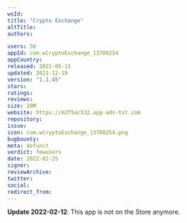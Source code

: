 ```yaml
---
wsId: 
title: "Crypto Exchange"
altTitle: 
authors:

users: 50
appId: com.wCryptoExchange_13708254
appCountry: 
released: 2021-05-11
updated: 2021-12-18
version: "1.1.45"
stars: 
ratings: 
reviews: 
size: 20M
website: https://m2f5ac532.app-ads-txt.com
repository: 
issue: 
icon: com.wCryptoExchange_13708254.png
bugbounty: 
meta: defunct
verdict: fewusers
date: 2022-02-25
signer: 
reviewArchive:
twitter: 
social:
redirect_from:
---
```


**Update 2022-02-12**: This app is not on the Store anymore.

